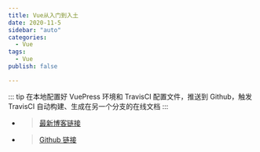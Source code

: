 ```yaml
---
title: Vue从入门到入土
date: 2020-11-5
sidebar: "auto"
categories:
  - Vue
tags:
  - Vue
publish: false

---
```


::: tip
在本地配置好 VuePress 环境和 TravisCI 配置文件，推送到 Github，触发 TravisCI 自动构建、生成在另一个分支的在线文档
:::

<!-- more -->

- > [最新博客链接](https://tsanfer.xyz/views/frontEnd/vuepress_theme_reco-Github_Actions.html)
- > [Github 链接](https://github.com/Tsanfer/vuepress_theme_reco-Github_Actions)


